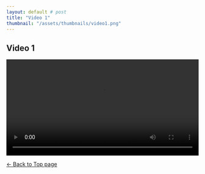```yaml
---
layout: default # post
title: "Video 1"
thumbnail: "/assets/thumbnails/video1.png"
---
```


## Video 1

<video controls style="width: 100%; max-width: 1920px;">
  <source src="{{ site.baseurl }}/assets/videos/video1.mp4" type="video/mp4">
  Your browser does not support the video tag.
</video>

<p><a href="{{ site.baseurl }}/"> <- Back to Top page</a></p>
